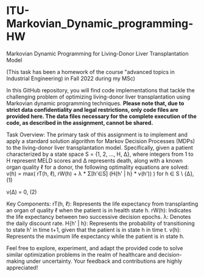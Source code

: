 # ITU-Markovian_Dynamic_programming-HW
Markovian Dynamic Programming for Living-Donor Liver Transplantation Model

(This task has been a homework of the course "advanced topics in Industrial Engineering) in Fall 2022 during my MSc)

In this GitHub repository, you will find code implementations that tackle the challenging problem of optimizing living-donor liver transplantation using Markovian dynamic programming techniques. 
**Please note that, due to strict data confidentiality and legal restrictions, only code files are provided here. The data files necessary for the complete execution of the code, as described in the assignment, cannot be shared.**

Task Overview:
The primary task of this assignment is to implement and apply a standard solution algorithm for Markov Decision Processes (MDPs) to the living-donor liver transplantation model. Specifically, given a patient characterized by a state space S = {1, 2, ..., H, Δ}, where integers from 1 to H represent MELD scores and Δ represents death, along with a known organ quality ℓ for a donor, the following optimality equations are solved:
v(h) = max(
    rT(h, ℓ),
    rW(h) + λ * Σ[h'∈S] (H{h' | h} * v(h'))
) for h ∈ S \ {Δ}, (1)

v(Δ) = 0, (2)

Key Components:
rT(h, ℓ): Represents the life expectancy from transplanting an organ of quality ℓ when the patient is in health state h.
rW(h): Indicates the life expectancy between two successive decision epochs.
λ: Denotes the daily discount rate.
H{h' | h}: Represents the probability of transitioning to state h' in time t+1, given that the patient is in state h in time t.
v(h): Represents the maximum life expectancy while the patient is in state h.


Feel free to explore, experiment, and adapt the provided code to solve similar optimization problems in the realm of healthcare and decision-making under uncertainty. Your feedback and contributions are highly appreciated!
